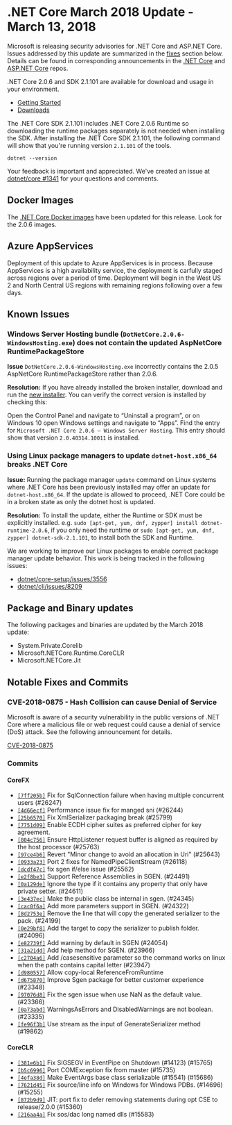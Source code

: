 # .NET Core March 2018 Update - March 13, 2018

Microsoft is releasing security advisories for .NET Core and ASP.NET Core. Issues addressed by this update are summarized in the [fixes](#notable-fixes-and-commits) section below. Details can be found in corresponding announcements in the [.NET Core](https://github.com/dotnet/announcements/issues?q=is%3Aopen+is%3Aissue+label%3ASecurity) and [ASP.NET Core](https://github.com/aspnet/announcements/issues?q=is%3Aopen+is%3Aissue+label%3ASecurity) repos.

.NET Core 2.0.6 and SDK 2.1.101 are available for download and usage in your environment.

* [Getting Started](https://www.microsoft.com/net/core/)
* [Downloads](https://github.com/dotnet/core/blob/master/release-notes/download-archives/2.0.6-download.md)

The .NET Core SDK 2.1.101 includes .NET Core 2.0.6 Runtime so downloading the runtime packages separately is not needed when installing the SDK. After installing the .NET Core SDK 2.1.101, the following command will show that you're running version `2.1.101` of the tools.

`dotnet --version`

Your feedback is important and appreciated. We've created an issue at [dotnet/core #1341](https://github.com/dotnet/core/issues/1341) for your questions and comments.

## Docker Images

The [.NET Core Docker images](https://hub.docker.com/r/microsoft/dotnet/) have been updated for this release. Look for the 2.0.6 images.

## Azure AppServices

Deployment of this update to Azure AppServices is in process. Because AppServices is a high availability service, the deployment is carfully staged across regions over a period of time. Deployment will begin in the West US 2 and North Central US regions with remaining regions following over a few days.

## Known Issues

### Windows Server Hosting bundle (`DotNetCore.2.0.6-WindowsHosting.exe`) does not contain the updated AspNetCore RuntimePackageStore

**Issue** `DotNetCore.2.0.6-WindowsHosting.exe` incorrectly contains the 2.0.5 AspNetCore RuntimePackageStore rather than 2.0.6.

**Resolution:** If you have already installed the broken installer, download and run the [new installer](https://go.microsoft.com/fwlink/?linkid=869674). You can verify the correct version is installed by checking this:

Open the Control Panel and navigate to “Uninstall a program”, or on Windows 10 open Windows settings and navigate to “Apps”.
Find the entry for `Microsoft .NET Core 2.0.6 – Windows Server Hosting`. This entry should show that version `2.0.40314.10011` is installed.

### Using Linux package managers to update `dotnet-host.x86_64` breaks .NET Core

**Issue:** Running the package manager `update` command on Linux systems where .NET Core has been previously installed may offer an update for `dotnet-host.x86_64`. If the update is allowed to proceed, .NET Core could be in a broken state as only the dotnet host is updated.

**Resolution:** To install the update, either the Runtime or SDK must be explicitly installed. e.g. `sudo [apt-get, yum, dnf, zypper] install dotnet-runtime-2.0.6`, if you only need the runtime or `sudo [apt-get, yum, dnf, zypper] dotnet-sdk-2.1.101`, to install both the SDK and Runtime.

We are working to improve our Linux packages to enable correct package manager update behavior. This work is being tracked in the following issues:

* [dotnet/core-setup/issues/3556](https://github.com/dotnet/core-setup/issues/3556)
* [dotnet/cli/issues/8209](https://github.com/dotnet/cli/issues/8209)

## Package and Binary updates

The following packages and binaries are updated by the March 2018 update:

* System.Private.Corelib
* Microsoft.NETCore.Runtime.CoreCLR
* Microsoft.NETCore.Jit

## Notable Fixes and Commits

### CVE-2018-0875 - Hash Collision can cause Denial of Service

Microsoft is aware of a security vulnerability in the public versions of .NET Core where a malicious file or web request could cause a denial of service (DoS) attack. See the following announcement for details.

[CVE-2018-0875](https://github.com/dotnet/announcements/issues/62)

### Commits

#### CoreFX

* [`[7ff205b]`](https://github.com/dotnet/corefx/commit/7ff205b) Fix for SqlConnection failure when having multiple concurrent users (#26247)
* [`[4d66ecf]`](https://github.com/dotnet/corefx/commit/4d66ecf) Performance issue fix for manged sni (#26244)
* [`[25b6570]`](https://github.com/dotnet/corefx/commit/25b6570) Fix XmlSerializer packaging break (#25799)
* [`[7751d09]`](https://github.com/dotnet/corefx/commit/7751d09) Enable ECDH cipher suites as preferred cipher for key agreement.
* [`[804c756]`](https://github.com/dotnet/corefx/commit/804c756) Ensure HttpListener request buffer is aligned as required by the host processor (#25763)
* [`[97ce4b6]`](https://github.com/dotnet/corefx/commit/97ce4b6) Revert "Minor change to avoid an allocation in Uri" (#25643)
* [`[0933a23]`](https://github.com/dotnet/corefx/commit/0933a23) Port 2 fixes for NamedPipeClientStream (#26118)
* [`[dcdf47c]`](https://github.com/dotnet/corefx/commit/dcdf47c) fix sgen if/else issue (#25562)
* [`[e2f8be3]`](https://github.com/dotnet/corefx/commit/e2f8be3) Support Reference Assemblies in SGEN. (#24491)
* [`[0a129de]`](https://github.com/dotnet/corefx/commit/0a129de) Ignore the type if it contains any property that only have private setter. (#24611)
* [`[3e437ec]`](https://github.com/dotnet/corefx/commit/3e437ec) Make the public class be internal in sgen. (#24345)
* [`[cac0f6a]`](https://github.com/dotnet/corefx/commit/cac0f6a) Add more parameters support in SGEN. (#24322)
* [`[8d2753e]`](https://github.com/dotnet/corefx/commit/8d2753e) Remove the line that will copy the generated serializer to the pack. (#24199)
* [`[0e29bf8]`](https://github.com/dotnet/corefx/commit/0e29bf8) Add the target to copy the serializer to publish folder. (#24096)
* [`[e82739f]`](https://github.com/dotnet/corefx/commit/e82739f) Add warning by default in SGEN (#24054)
* [`[31a21dd]`](https://github.com/dotnet/corefx/commit/31a21dd) Add help method for SGEN. (#23966)
* [`[c2704a6]`](https://github.com/dotnet/corefx/commit/c2704a6) Add /casesensitive parameter so the command works on linux when the path contains capital letter (#23947)
* [`[d980557]`](https://github.com/dotnet/corefx/commit/d980557) Allow copy-local ReferenceFromRuntime
* [`[d675870]`](https://github.com/dotnet/corefx/commit/d675870) Improve Sgen package for better customer experience (#23348)
* [`[97076d8]`](https://github.com/dotnet/corefx/commit/97076d8) Fix the sgen issue when use NaN as the default value.  (#23366)
* [`[0a73abd]`](https://github.com/dotnet/corefx/commit/0a73abd) WarningsAsErrors and DisabledWarnings are not boolean. (#23335)
* [`[fe96f3b]`](https://github.com/dotnet/corefx/commit/fe96f3b) Use stream as the input of GenerateSerializer method (#19862)

#### CoreCLR

* [`[381e6b1]`](https://github.com/dotnet/coreclr/commit/381e6b1) Fix SIGSEGV in EventPipe on Shutdown (#14123) (#15765)
* [`[b5c6996]`](https://github.com/dotnet/coreclr/commit/b5c6996) Port COMException fix from master (#15735)
* [`[4efa38d]`](https://github.com/dotnet/coreclr/commit/4efa38d) Make EventArgs base class serializable (#15541) (#15686)
* [`[7621d45]`](https://github.com/dotnet/coreclr/commit/7621d45) Fix source/line info on Windows for Windows PDBs. (#14696) (#15255)
* [`[872b9d9]`](https://github.com/dotnet/coreclr/commit/872b9d9) JIT: port fix to defer removing statements during opt CSE to release/2.0.0 (#15360)
* [`[216aa4a]`](https://github.com/dotnet/coreclr/commit/216aa4a) Fix sos/dac long named dlls (#15583)
